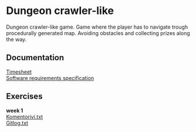 # Dungeon crawler-like 

Dungeon crawler-like game. Game where the player has to navigate trough procedurally generated map. Avoiding obstacles and collecting prizes along the way.

## Documentation 
[Timesheet](https://github.com/uberballo/ot-harjoitustyo/blob/master/documentation/timesheet.md)  
[Software requirements specification](https://github.com/uberballo/ot-harjoitustyo/blob/master/documentation/SoftwareRequirementsSpecifications.md)

## Exercises 
**week 1**  
[Komentorivi.txt](https://github.com/uberballo/ot-harjoitustyo/blob/master/laskarit/viikko1/komentorivi.txt)  
[Gitlog.txt](https://github.com/uberballo/ot-harjoitustyo/blob/master/laskarit/viikko1/gitlog.txt)

